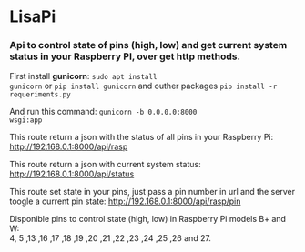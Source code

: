 # LisaPi

### Api to control state of pins (high, low) and get current system status in your Raspberry PI, over get http methods. 

First install **gunicorn**:
<code>sudo apt install gunicorn</code>  or <code>pip install gunicorn</code>
and outher packages
<code>pip install -r requeriments.py</code>

And run this command: 
<code>gunicorn -b 0.0.0.0:8000 wsgi:app</code>

This route return a json with the status of all pins in your Raspberry Pi:
http://192.168.0.1:8000/api/rasp

This route return a json with current system status: 
http://192.168.0.1:8000/api/status

This route set state in your pins, just pass a pin number in url and the server toogle a current pin state:
http://192.168.0.1:8000/api/rasp/pin

Disponible pins to control state (high, low) in Raspberry Pi models B+ and W: <br>
4, 5 ,13 ,16 ,17 ,18 ,19 ,20 ,21 ,22 ,23 ,24 ,25 ,26 and 27.

